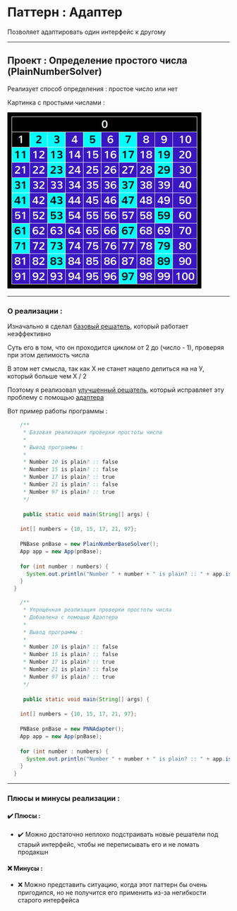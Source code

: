 # Паттерн : Адаптер

Позволяет адаптировать один интерфейс к другому

----

## Проект : Определение простого числа (PlainNumberSolver)

Реализует способ определения : простое число или нет

Картинка с простыми числами :

![PlainNumber.jpg](https://github.com/andybeardness/Learning-OOP/blob/main/imgs/PlainNumber.jpg)

----

### О реализации :

Изначально я сделал [базовый решатель](https://github.com/andybeardness/Learning-OOP/blob/main/08-Adapter-PlainNumberSolver/src/PlainNumberBase/PlainNumberBaseSolver.java), который работает неэффективно

Суть его в том, что он проходится циклом от 2 до (число - 1), проверяя при этом делимость числа

В этом нет смысла, так как Х не станет нацело делиться на на У, который больше чем Х / 2

Поэтому я реализовал [улучшенный решатель](https://github.com/andybeardness/Learning-OOP/blob/main/08-Adapter-PlainNumberSolver/src/PlainNumberNew/PlainNumberNewSolver.java), который исправляет эту проблему c помощью [адаптера](https://github.com/andybeardness/Learning-OOP/blob/main/08-Adapter-PlainNumberSolver/src/PlainNumberNew/PNNAdapter.java)

Вот пример работы программы :

```java
	/**
	 * Базовая реализация проверки простоты числа
	 *
	 * Вывод программы :
	 *
	 * Number 10 is plain? :: false
	 * Number 15 is plain? :: false
	 * Number 17 is plain? :: true
	 * Number 21 is plain? :: false
	 * Number 97 is plain? :: true
	 */
     
	 public static void main(String[] args) {
     
    int[] numbers = {10, 15, 17, 21, 97};
     
    PNBase pnBase = new PlainNumberBaseSolver();
    App app = new App(pnBase);
     
    for (int number : numbers) {
      System.out.println("Number " + number + " is plain? :: " + app.isPlainNumber(number));
    }
  }
```

```java
	/**
	 * Упрощённая реализация проверки простоты числа
	 * Добавлена с помощью Адаптера
	 *
	 * Вывод программы :
	 *
	 * Number 10 is plain? :: false
	 * Number 15 is plain? :: false
	 * Number 17 is plain? :: true
	 * Number 21 is plain? :: false
	 * Number 97 is plain? :: true
	 */
     
	 public static void main(String[] args) {
     
    int[] numbers = {10, 15, 17, 21, 97};
     
    PNBase pnBase = new PNNAdapter();
    App app = new App(pnBase);
     
    for (int number : numbers) {
      System.out.println("Number " + number + " is plain? :: " + app.isPlainNumber(number));
    }
  }
```

----

### Плюсы и минусы реализации : 

#### ✔️ Плюсы :

- ✔️ Можно достаточно неплохо подстраивать новые решатели под старый интерфейс, чтобы не переписывать его и не ломать продакшн

#### ❌ Минусы :

- ❌ Можно представить ситуацию, когда этот паттерн бы очень пригодился, но не получится его применить из-за негибкости старого интерфейса
